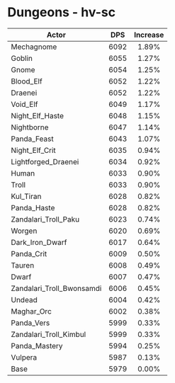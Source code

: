 # Dungeons - hv-sc
| Actor | DPS | Increase |
|---|:---:|:---:|
|Mechagnome|6092|1.89%|
|Goblin|6055|1.27%|
|Gnome|6054|1.25%|
|Blood_Elf|6052|1.22%|
|Draenei|6052|1.22%|
|Void_Elf|6049|1.17%|
|Night_Elf_Haste|6048|1.15%|
|Nightborne|6047|1.14%|
|Panda_Feast|6043|1.07%|
|Night_Elf_Crit|6035|0.94%|
|Lightforged_Draenei|6034|0.92%|
|Human|6033|0.90%|
|Troll|6033|0.90%|
|Kul_Tiran|6028|0.82%|
|Panda_Haste|6028|0.82%|
|Zandalari_Troll_Paku|6023|0.74%|
|Worgen|6020|0.69%|
|Dark_Iron_Dwarf|6017|0.64%|
|Panda_Crit|6009|0.50%|
|Tauren|6008|0.49%|
|Dwarf|6007|0.47%|
|Zandalari_Troll_Bwonsamdi|6006|0.45%|
|Undead|6004|0.42%|
|Maghar_Orc|6002|0.38%|
|Panda_Vers|5999|0.33%|
|Zandalari_Troll_Kimbul|5999|0.33%|
|Panda_Mastery|5994|0.25%|
|Vulpera|5987|0.13%|
|Base|5979|0.00%|
